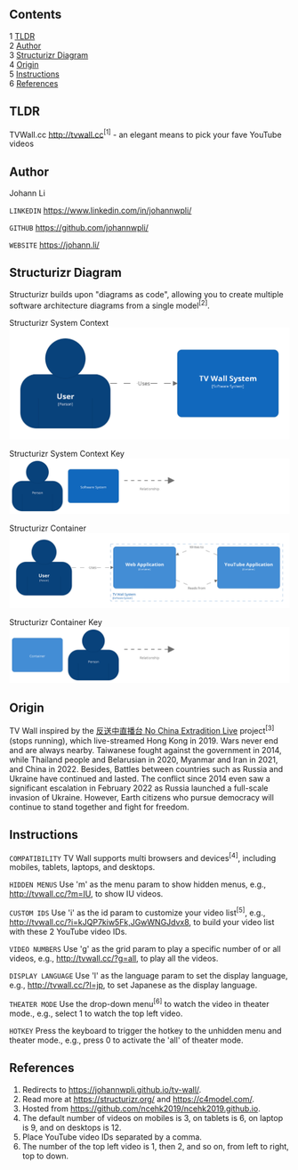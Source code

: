 Contents
---
1	[TLDR](#tldr)  
2	[Author](#author)  
3	[Structurizr Diagram](#structurizr-diagram)  
4	[Origin](#origin)  
5	[Instructions](#instructions)  
6	[References](#references)  


TLDR
---
TVWall.cc http://tvwall.cc<sup>[1]</sup> - an elegant means to pick your fave YouTube videos


Author
---
Johann Li

`LINKEDIN` https://www.linkedin.com/in/johannwpli/

`GITHUB` https://github.com/johannwpli/

`WEBSITE` https://johann.li/


Structurizr Diagram
---
Structurizr builds upon "diagrams as code", allowing you to create multiple software architecture diagrams from a single model<sup>[2]</sup>.  
  
Structurizr System Context  
![Structurizr System Context Image](image/structurizr-SystemContext-001.png "Structurizr System Context")  
  
Structurizr System Context Key  
![Structurizr System Context Key Image](image/structurizr-SystemContext-001-key.png "Structurizr System Context Key")  
  
Structurizr Container  
![Structurizr Container Image](image/structurizr-Container-001.png "Structurizr Container")  
  
Structurizr Container Key  
![Structurizr Container Key Image](image/structurizr-Container-001-key.png "Structurizr Container Key")  


Origin
---
TV Wall inspired by the [反送中直播台 No China Extradition Live](https://ncehk2019.github.io/) project<sup>[3]</sup> (stops running), which live-streamed Hong Kong in 2019. Wars never end and are always nearby. Taiwanese fought against the government in 2014, while Thailand people and Belarusian in 2020, Myanmar and Iran in 2021, and China in 2022. Besides, Battles between countries such as Russia and Ukraine have continued and lasted. The conflict since 2014 even saw a significant escalation in February 2022 as Russia launched a full-scale invasion of Ukraine. However, Earth citizens who pursue democracy will continue to stand together and fight for freedom.


Instructions
---
`COMPATIBILITY` TV Wall supports multi browsers and devices<sup>[4]</sup>, including mobiles, tablets, laptops, and desktops.

`HIDDEN MENUS` Use 'm' as the menu param to show hidden menus, e.g., http://tvwall.cc/?m=IU, to show IU videos.

`CUSTOM IDS` Use 'i' as the id param to customize your video list<sup>[5]</sup>, e.g., http://tvwall.cc/?i=kJQP7kiw5Fk,JGwWNGJdvx8, to build your video list with these 2 YouTube video IDs.

`VIDEO NUMBERS` Use 'g' as the grid param to play a specific number of or all videos, e.g., http://tvwall.cc/?g=all, to play all the videos.

`DISPLAY LANGUAGE` Use 'l' as the language param to set the display language, e.g., http://tvwall.cc/?l=jp, to set Japanese as the display language.

`THEATER MODE` Use the drop-down menu<sup>[6]</sup> to watch the video in theater mode., e.g., select 1 to watch the top left video.

`HOTKEY` Press the keyboard to trigger the hotkey to the unhidden menu and theater mode., e.g., press 0 to activate the 'all' of theater mode.


References
---
1. Redirects to https://johannwpli.github.io/tv-wall/.  
2. Read more at https://structurizr.org/ and https://c4model.com/.  
3. Hosted from https://github.com/ncehk2019/ncehk2019.github.io.  
4. The default number of videos on mobiles is 3, on tablets is 6, on laptop is 9, and on desktops is 12.  
5. Place YouTube video IDs separated by a comma.  
6. The number of the top left video is 1, then 2, and so on, from left to right, top to down.